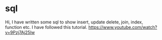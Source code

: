 # sql
Hi, I have written some sql to show insert, update delete, join, index, function etc. I have followed this tutorial. https://www.youtube.com/watch?v=9Pzj7Aj25lw
